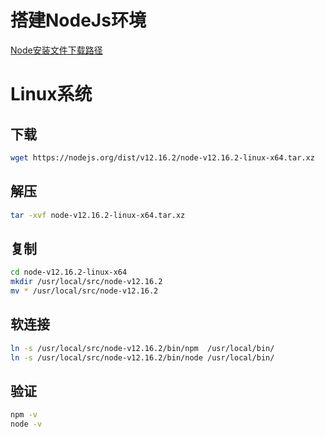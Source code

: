 # 搭建NodeJs环境

[Node安装文件下载路径](https://nodejs.org/zh-cn/download/ )

# Linux系统

## 下载

```sh
wget https://nodejs.org/dist/v12.16.2/node-v12.16.2-linux-x64.tar.xz
```

## 解压

```sh
tar -xvf node-v12.16.2-linux-x64.tar.xz
```

## 复制

```sh
cd node-v12.16.2-linux-x64
mkdir /usr/local/src/node-v12.16.2
mv * /usr/local/src/node-v12.16.2
```

## 软连接

```sh
ln -s /usr/local/src/node-v12.16.2/bin/npm  /usr/local/bin/
ln -s /usr/local/src/node-v12.16.2/bin/node /usr/local/bin/
```

##  验证

```sh
npm -v
node -v
```

